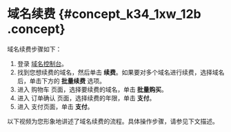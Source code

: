 # 域名续费 {#concept_k34_1xw_12b .concept}

域名续费步骤如下：

1.  登录 [域名控制台](https://dc.console.aliyun.com/#/domain/list)。
2.  找到您想续费的域名，然后单击 **续费**。如果要对多个域名进行续费，选择域名后，单击下方的 **批量续费** 选项。
3.  进入 购物车 页面，选择要续费的域名，单击 **批量购买**。
4.  进入 订单确认 页面，选择续费的年限，单击 **支付**。
5.  进入 支付页面，单击 **支付**。

以下视频为您形象地讲述了域名续费的流程。具体操作步骤，请参见下文描述。



